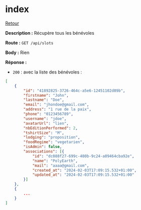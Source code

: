 # index
[Retour](./Volunteers.md)

**Description :**
Récupère tous les bénévoles

**Route :** `GET /api/slots`

**Body :**
Rien

**Réponse :**
- `200` : avec la liste des bénévoles : 
```json
[
    {
        "id": "41892825-3726-464c-a5e6-12451102d89b",
        "firstname": "John",
        "lastname": "Doe",
        "email": "jhondoe@gmail.com",
        "address": "1 rue de la paix",
        "phone": "0123456789",
        "username": "jdoe",
        "avatarUrl": "lien",
        "nbEditionPerformed": 2,
        "tshirtSize": "M",
        "lodging": "proposition",
        "foodRegime": "vegetarien",
        "isAdmin": false,
        "associations": [{
            "id": "dc088f27-699c-480b-9c24-a09464cba92e",
            "name": "PolyEarth",
            "mail": "aaaa@gmail.com",
            "created_at": "2024-02-03T17:09:15.532+01:00",
            "updated_at": "2024-02-03T17:09:15.532+01:00"
        }]
    },
    {
        ...
    }
]
```
